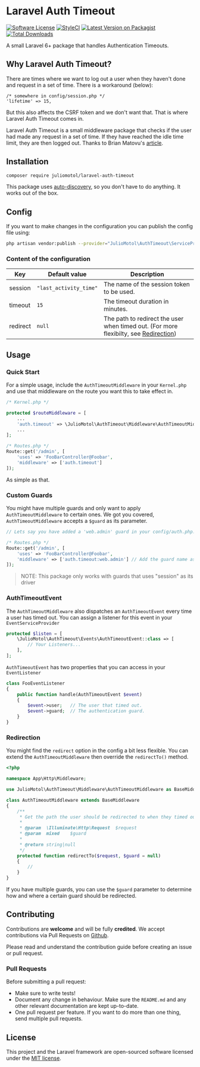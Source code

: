 # Laravel Auth Timeout

[![Software License](https://img.shields.io/badge/license-MIT-brightgreen.svg?style=flat-square)](LICENSE.md)
[![StyleCI](https://github.styleci.io/repos/252781961/shield?branch=master)](https://github.styleci.io/repos/252781961)
[![Latest Version on Packagist](https://img.shields.io/packagist/v/juliomotol/laravel-auth-timeout.svg?style=flat-square)](https://packagist.org/packages/juliomotol/laravel-auth-timeout)
[![Total Downloads](https://img.shields.io/packagist/dt/juliomotol/laravel-auth-timeout.svg?style=flat-square)](https://packagist.org/packages/juliomotol/laravel-auth-timeout)

A small Laravel 6+ package that handles Authentication Timeouts.

## Why Laravel Auth Timeout?

There are times where we want to log out a user when they haven't done and request in a set of time. There is a workaround (below):
```
/* somewhere in config/session.php */
'lifetime' => 15,
```
But this also affects the CSRF token and we don't want that. That is where Laravel Auth Timeout comes in.

Laravel Auth Timeout is a small middleware package that checks if the user had made any request in a set of time. If they have reached the idle time limit, they are then logged out. Thanks to Brian Matovu's [article](http://bmatovu.com/laravel-session-timeout-auto-logout/).

## Installation

```sh
composer require juliomotol/laravel-auth-timeout
```

This package uses [auto-discovery](https://laravel.com/docs/5.5/packages#package-discovery), so you don't have to do anything. It works out of the box.

## Config

If you want to make changes in the configuration you can publish the config file using:

```sh
php artisan vendor:publish --provider="JulioMotol\AuthTimeout\ServiceProvider"
```

### Content of the configuration

| Key      | Default value          | Description                                                                                          |
| -------- | ---------------------- | ---------------------------------------------------------------------------------------------------- |
| session  | `"last_activity_time"` | The name of the session token to be used.                                                            |
| timeout  | `15`                   | The timeout duration in minutes.                                                                     |
| redirect | `null`                 | The path to redirect the user when timed out. (For more flexibilty, see [Redirection](#redirection)) |

## Usage

### Quick Start

For a simple usage, include the `AuthTimeoutMiddleware` in your `Kernel.php` and use that middleware on the route you want this to take effect in.

```php
/* Kernel.php */

protected $routeMiddleware = [
    ...
    'auth.timeout' => \JulioMotol\AuthTimeout\Middleware\AuthTimeoutMiddleware::class,
    ...
];

/* Routes.php */
Route::get('/admin', [
    'uses' => 'FooBarController@Foobar',
    'middleware' => ['auth.timeout']
]);
```

As simple as that.

### Custom Guards

You might have multiple guards and only want to apply `AuthTimeoutMiddleware` to certain ones. We got you covered, `AuthTimeoutMiddleware` accepts a `$guard` as its parameter.

```php
// Lets say you have added a 'web.admin' guard in your config/auth.php...

/* Routes.php */
Route::get('/admin', [
    'uses' => 'FooBarController@Foobar',
    'middleware' => ['auth.timeout:web.admin'] // Add the guard name as a parameter for the auth.timeout middleware.
]);
```

> NOTE: This package only works with guards that uses "session" as its driver

### AuthTimeoutEvent

The `AuthTimeoutMiddleware` also dispatches an `AuthTimeoutEvent` every time a user has timed out. You can assign a listener for this event in your `EventServiceProvider`

```php
protected $listen = [
    \JulioMotol\AuthTimeout\Events\AuthTimeoutEvent::class => [
        // Your Listeners...
    ],
];
```

`AuthTimeoutEvent` has two properties that you can access in your `EventListener`

```php
class FooEventListener
{
    public function handle(AuthTimeoutEvent $event)
    {        
        $event->user;   // The user that timed out.
        $event->guard;  // The authentication guard.
    }
}
```

### Redirection

You might find the `redirect` option in the config a bit less flexible. You can extend the `AuthTimeoutMiddleware` then override the `redirectTo()` method.

```php
<?php

namespace App\Http\Middleware;

use JulioMotol\AuthTimeout\Middleware\AuthTimeoutMiddleware as BaseMiddleware;

class AuthTimeoutMiddleware extends BaseMiddleware
{
    /**
     * Get the path the user should be redirected to when they timed out.
     *
     * @param  \Illuminate\Http\Request  $request
     * @param  mixed    $guard
     * 
     * @return string|null
     */
    protected function redirectTo($request, $guard = null)
    {
        //
    }
}
```

If you have multiple guards, you can use the `$guard` parameter to determine how and where a certain guard should be redirected.

## Contributing

Contributions are **welcome** and will be fully **credited**. We accept contributions via Pull Requests on [Github](https://github.com/juliomotol/larvel-auth-timeout).

Please read and understand the contribution guide before creating an issue or pull request.

### Pull Requests

Before submitting a pull request:

-   Make sure to write tests!
-   Document any change in behaviour. Make sure the `README.md` and any other relevant documentation are kept up-to-date.
-   One pull request per feature. If you want to do more than one thing, send multiple pull requests.

## License

This project and the Laravel framework are open-sourced software licensed under the [MIT license](http://opensource.org/licenses/MIT).

